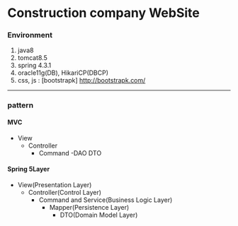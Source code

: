 # Construction company WebSite

### Environment
1. java8
2. tomcat8.5
3. spring 4.3.1
4. oracle11g(DB), HikariCP(DBCP)
5. css, js : [bootstrapk] http://bootstrapk.com/

---------------------------------------

### pattern

#### MVC
- View
  - Controller
    - Command
      -DAO
        DTO

#### Spring 5Layer
- View(Presentation Layer)
  - Controller(Control Layer)
    - Command and Service(Business Logic Layer)
      - Mapper(Persistence Layer)
        - DTO(Domain Model Layer)
        

